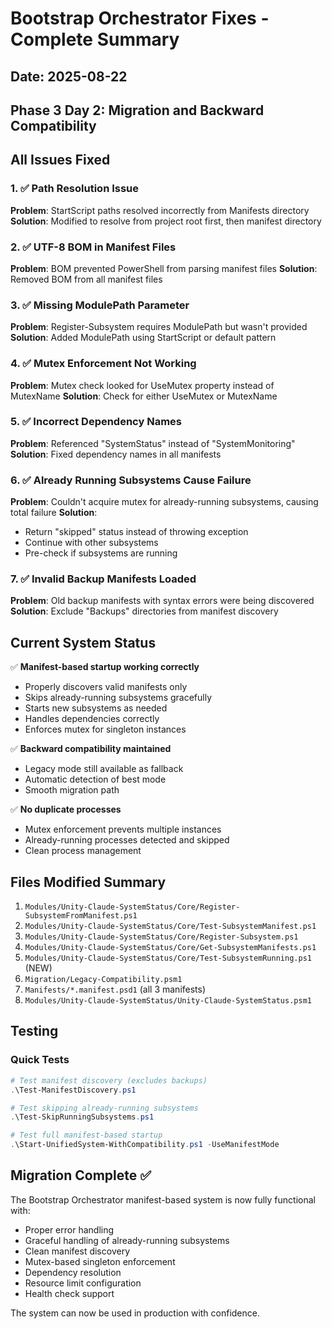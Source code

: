 # Bootstrap Orchestrator Fixes - Complete Summary
## Date: 2025-08-22
## Phase 3 Day 2: Migration and Backward Compatibility

## All Issues Fixed

### 1. ✅ Path Resolution Issue
**Problem**: StartScript paths resolved incorrectly from Manifests directory
**Solution**: Modified to resolve from project root first, then manifest directory

### 2. ✅ UTF-8 BOM in Manifest Files
**Problem**: BOM prevented PowerShell from parsing manifest files
**Solution**: Removed BOM from all manifest files

### 3. ✅ Missing ModulePath Parameter
**Problem**: Register-Subsystem requires ModulePath but wasn't provided
**Solution**: Added ModulePath using StartScript or default pattern

### 4. ✅ Mutex Enforcement Not Working
**Problem**: Mutex check looked for UseMutex property instead of MutexName
**Solution**: Check for either UseMutex or MutexName

### 5. ✅ Incorrect Dependency Names
**Problem**: Referenced "SystemStatus" instead of "SystemMonitoring"
**Solution**: Fixed dependency names in all manifests

### 6. ✅ Already Running Subsystems Cause Failure
**Problem**: Couldn't acquire mutex for already-running subsystems, causing total failure
**Solution**: 
- Return "skipped" status instead of throwing exception
- Continue with other subsystems
- Pre-check if subsystems are running

### 7. ✅ Invalid Backup Manifests Loaded
**Problem**: Old backup manifests with syntax errors were being discovered
**Solution**: Exclude "Backups" directories from manifest discovery

## Current System Status

✅ **Manifest-based startup working correctly**
- Properly discovers valid manifests only
- Skips already-running subsystems gracefully
- Starts new subsystems as needed
- Handles dependencies correctly
- Enforces mutex for singleton instances

✅ **Backward compatibility maintained**
- Legacy mode still available as fallback
- Automatic detection of best mode
- Smooth migration path

✅ **No duplicate processes**
- Mutex enforcement prevents multiple instances
- Already-running processes detected and skipped
- Clean process management

## Files Modified Summary

1. `Modules/Unity-Claude-SystemStatus/Core/Register-SubsystemFromManifest.ps1`
2. `Modules/Unity-Claude-SystemStatus/Core/Test-SubsystemManifest.ps1`
3. `Modules/Unity-Claude-SystemStatus/Core/Register-Subsystem.ps1`
4. `Modules/Unity-Claude-SystemStatus/Core/Get-SubsystemManifests.ps1`
5. `Modules/Unity-Claude-SystemStatus/Core/Test-SubsystemRunning.ps1` (NEW)
6. `Migration/Legacy-Compatibility.psm1`
7. `Manifests/*.manifest.psd1` (all 3 manifests)
8. `Modules/Unity-Claude-SystemStatus/Unity-Claude-SystemStatus.psm1`

## Testing

### Quick Tests
```powershell
# Test manifest discovery (excludes backups)
.\Test-ManifestDiscovery.ps1

# Test skipping already-running subsystems
.\Test-SkipRunningSubsystems.ps1

# Test full manifest-based startup
.\Start-UnifiedSystem-WithCompatibility.ps1 -UseManifestMode
```

## Migration Complete ✅

The Bootstrap Orchestrator manifest-based system is now fully functional with:
- Proper error handling
- Graceful handling of already-running subsystems
- Clean manifest discovery
- Mutex-based singleton enforcement
- Dependency resolution
- Resource limit configuration
- Health check support

The system can now be used in production with confidence.